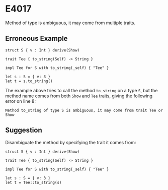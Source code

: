 # E4017

Method of type is ambiguous, it may come from multiple traits.

## Erroneous Example

```moonbit
struct S { v : Int } derive(Show)

trait Tee { to_string(Self) -> String }

impl Tee for S with to_string(_self) { "Tee" }

let s : S = { v: 3 }
let t = s.to_string()
```

The example above tries to call the method `to_string` on a type `S`,
but the method name comes from both `Show` and `Tee` traits,
giving the following error on line 8:

```
Method to_string of type S is ambiguous, it may come from trait Tee or Show
```

## Suggestion

Disambiguate the method by specifying the trait it comes from:

```moonbit
struct S { v : Int } derive(Show)

trait Tee { to_string(Self) -> String }

impl Tee for S with to_string(_self) { "Tee" }

let s : S = { v: 3 }
let t = Tee::to_string(s)
```
